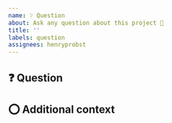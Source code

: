 ```yaml
---
name: ❔ Question
about: Ask any question about this project 💯
title: ''
labels: question
assignees: henryprobst
---
```


## ❓ Question

<!-- A clear and concise description of the question. -->

## ⭕ Additional context

<!-- Add other context about the question here. -->
